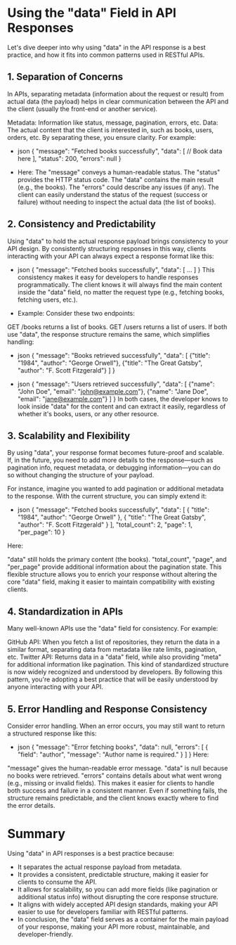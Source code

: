 # Using the "data" Field in API Responses

Let's dive deeper into why using "data" in the API response is a best practice, and how it fits into common patterns used in RESTful APIs.

## 1. Separation of Concerns

In APIs, separating metadata (information about the request or result) from actual data (the payload) helps in clear communication between the API and the client (usually the front-end or another service).

Metadata: Information like status, message, pagination, errors, etc.
Data: The actual content that the client is interested in, such as books, users, orders, etc.
By separating these, you ensure clarity. For example:

- json
  {
  "message": "Fetched books successfully",
  "data": [
  // Book data here
  ],
  "status": 200,
  "errors": null
  }

- Here:
  The "message" conveys a human-readable status.
  The "status" provides the HTTP status code.
  The "data" contains the main result (e.g., the books).
  The "errors" could describe any issues (if any).
  The client can easily understand the status of the request (success or failure) without needing to inspect the actual data (the list of books).

## 2. Consistency and Predictability

Using "data" to hold the actual response payload brings consistency to your API design. By consistently structuring responses in this way, clients interacting with your API can always expect a response format like this:

- json
  {
  "message": "Fetched books successfully",
  "data": [ ... ]
  }
  This consistency makes it easy for developers to handle responses programmatically. The client knows it will always find the main content inside the "data" field, no matter the request type (e.g., fetching books, fetching users, etc.).

- Example:
  Consider these two endpoints:

GET /books returns a list of books.
GET /users returns a list of users.
If both use "data", the response structure remains the same, which simplifies handling:

- json
  {
  "message": "Books retrieved successfully",
  "data": [
  {"title": "1984", "author": "George Orwell"},
  {"title": "The Great Gatsby", "author": "F. Scott Fitzgerald"}
  ]
  }

- json
  {
  "message": "Users retrieved successfully",
  "data": [
  {"name": "John Doe", "email": "john@example.com"},
  {"name": "Jane Doe", "email": "jane@example.com"}
  ]
  }
  In both cases, the developer knows to look inside "data" for the content and can extract it easily, regardless of whether it's books, users, or any other resource.

## 3. Scalability and Flexibility

By using "data", your response format becomes future-proof and scalable. If, in the future, you need to add more details to the response—such as pagination info, request metadata, or debugging information—you can do so without changing the structure of your payload.

For instance, imagine you wanted to add pagination or additional metadata to the response. With the current structure, you can simply extend it:

- json
  {
  "message": "Fetched books successfully",
  "data": [
  {
  "title": "1984",
  "author": "George Orwell"
  },
  {
  "title": "The Great Gatsby",
  "author": "F. Scott Fitzgerald"
  }
  ],
  "total_count": 2,
  "page": 1,
  "per_page": 10
  }

Here:

"data" still holds the primary content (the books).
"total_count", "page", and "per_page" provide additional information about the pagination state.
This flexible structure allows you to enrich your response without altering the core "data" field, making it easier to maintain compatibility with existing clients.

## 4. Standardization in APIs

Many well-known APIs use the "data" field for consistency. For example:

GitHub API: When you fetch a list of repositories, they return the data in a similar format, separating data from metadata like rate limits, pagination, etc.
Twitter API: Returns data in a "data" field, while also providing "meta" for additional information like pagination.
This kind of standardized structure is now widely recognized and understood by developers. By following this pattern, you're adopting a best practice that will be easily understood by anyone interacting with your API.

## 5. Error Handling and Response Consistency

Consider error handling. When an error occurs, you may still want to return a structured response like this:

- json
  {
  "message": "Error fetching books",
  "data": null,
  "errors": [
  {
  "field": "author",
  "message": "Author name is required."
  }
  ]
  }
  Here:

"message" gives the human-readable error message.
"data" is null because no books were retrieved.
"errors" contains details about what went wrong (e.g., missing or invalid fields).
This makes it easier for clients to handle both success and failure in a consistent manner. Even if something fails, the structure remains predictable, and the client knows exactly where to find the error details.

# Summary

Using "data" in API responses is a best practice because:

- It separates the actual response payload from metadata.
- It provides a consistent, predictable structure, making it easier for clients to consume the API.
- It allows for scalability, so you can add more fields (like pagination or additional status info) without disrupting the core response structure.
- It aligns with widely accepted API design standards, making your API easier to use for developers familiar with RESTful patterns.
- In conclusion, the "data" field serves as a container for the main payload of your response, making your API more robust, maintainable, and developer-friendly.

